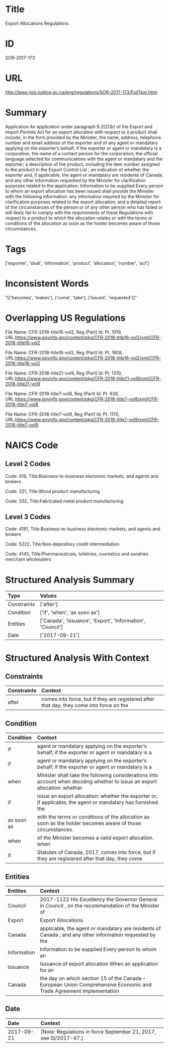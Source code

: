 # Title
Export Allocations Regulations


# ID
SOR-2017-173

# URL
http://laws-lois.justice.gc.ca/eng/regulations/SOR-2017-173/FullText.html


# Summary
Application An application under paragraph 6.2(2)(b) of the  Export and Import Permits Act  for an export allocation with respect to a product shall include, in the form provided by the Minister, the name, address, telephone number and email address of the exporter and of any agent or mandatary applying on the exporter’s behalf; if the exporter or agent or mandatary is a corporation, the name of a contact person for the corporation; the official language selected for communications with the agent or mandatary and the exporter; a description of the product, including the item number assigned to the product in the  Export Control List ; an indication of whether the exporter and, if applicable, the agent or mandatary are residents of Canada; and any other information requested by the Minister for clarification purposes related to the application.
Information to be supplied Every person to whom an export allocation has been issued shall provide the Minister with the following information: any information required by the Minister for clarification purposes related to the export allocation; and a detailed report of the circumstances of the person or of any other person who has failed or will likely fail to comply with the requirements of these Regulations with respect to a product to which the allocation relates or with the terms or conditions of the allocation as soon as the holder becomes aware of those circumstances.


# Tags
['exporter', 'shall', 'information', 'product', 'allocation', 'number', 'act']


# Inconsistent Words
"[('becomes', 'makes'), ('come', 'take'), ('issued', 'requested')]"


# Overlapping US Regulations
File Name: CFR-2018-title16-vol2, Reg (Part) Id: Pt. 1019, URL:https://www.govinfo.gov/content/pkg/CFR-2018-title16-vol2/xml/CFR-2018-title16-vol2

File Name: CFR-2018-title16-vol2, Reg (Part) Id: Pt. 1608, URL:https://www.govinfo.gov/content/pkg/CFR-2018-title16-vol2/xml/CFR-2018-title16-vol2

File Name: CFR-2018-title21-vol9, Reg (Part) Id: Pt. 1310, URL:https://www.govinfo.gov/content/pkg/CFR-2018-title21-vol9/xml/CFR-2018-title21-vol9

File Name: CFR-2018-title7-vol8, Reg (Part) Id: Pt. 926, URL:https://www.govinfo.gov/content/pkg/CFR-2018-title7-vol8/xml/CFR-2018-title7-vol8

File Name: CFR-2018-title7-vol9, Reg (Part) Id: Pt. 1170, URL:https://www.govinfo.gov/content/pkg/CFR-2018-title7-vol9/xml/CFR-2018-title7-vol9




# NAICS Code
## Level 2 Codes
Code: 419, Title:Business-to-business electronic markets, and agents and brokers

Code: 321, Title:Wood product manufacturing

Code: 332, Title:Fabricated metal product manufacturing




## Level 3 Codes
Code: 4191, Title:Business-to-business electronic markets, and agents and brokers

Code: 5222, Title:Non-depository credit intermediation

Code: 4145, Title:Pharmaceuticals, toiletries, cosmetics and sundries merchant wholesalers







# Structured Analysis Summary
| Type        | Values                                                     |
|:------------|:-----------------------------------------------------------|
| Constraints | ['after']                                                  |
| Condition   | ['if', 'when', 'as soon as']                               |
| Entities    | ['Canada', 'Issuance', 'Export', 'Information', 'Council'] |
| Date        | ['2017-09-21']                                             |


# Structured Analysis With Context
 


## Constraints
| Constraints   | Context                                                                                  |
|:--------------|:-----------------------------------------------------------------------------------------|
| after         | comes into force, but if they are registered after that day, they come into force on the |


## Condition
| Condition   | Context                                                                                                                    |
|:------------|:---------------------------------------------------------------------------------------------------------------------------|
| if          | agent or mandatary applying on the exporter’s behalf; if the exporter or agent or mandatary is a                           |
| if          | agent or mandatary applying on the exporter’s behalf; if the exporter or agent or mandatary is a                           |
| when        | Minister shall take the following considerations into account when deciding whether to issue an export allocation: whether |
| if          | issue an export allocation: whether the exporter or, if applicable, the agent or mandatary has furnished the               |
| as soon as  | with the terms or conditions of the allocation as soon as  the holder becomes aware of those circumstances.                |
| when        | of the Minister becomes a valid export allocation. when                                                                    |
| if          | Statutes of Canada, 2017, comes into force, but if they are registered after that day, they come                           |


## Entities
| Entities    | Context                                                                                                             |
|:------------|:--------------------------------------------------------------------------------------------------------------------|
| Council     | 2017-1122 His Excellency the Governor General in  Council , on the recommendation of the Minister of                |
| Export      | Export  Allocations.                                                                                                |
| Canada      | applicable, the agent or mandatary are residents of Canada ; and any other information requested by the             |
| Information | Information to be supplied Every person to whom an                                                                  |
| Issuance    | Issuance of export allocation When an application for an                                                            |
| Canada      | the day on which section 15 of the Canada –European Union Comprehensive Economic and Trade Agreement Implementation |


## Date
| Date       | Context                                                            |
|:-----------|:-------------------------------------------------------------------|
| 2017-09-21 | [Note: Regulations in force September 21, 2017,  see  SI/2017-47.] |


